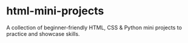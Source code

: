# html-mini-projects
A collection of beginner-friendly HTML, CSS &amp; Python mini projects to practice and showcase skills.
